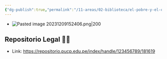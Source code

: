 ```yaml
---
{"dg-publish":true,"permalink":"/11-areas/02-biblioteca/el-pobre-y-el-otro/","noteIcon":""}
---
```


- ![Pasted image 20231209152406.png|200](/img/user/10%20Entrada%20%F0%9F%9B%92/%F0%9F%92%BE%20Adjuntos/Pasted%20image%2020231209152406.png)
## Repositorio Legal 🤸‍♂️
- Link: https://repositorio.pucp.edu.pe/index/handle/123456789/181619
